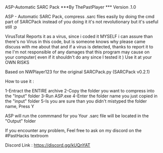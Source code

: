 ASP-Automatic SARC Pack ***By ThePastPlayer *** Version .1.0

ASP - Automatic SARC Pack, compress .sarc files easily by doing the cmd part of SARCPack instead of you doing it
it's not revolutionary but it's useful still :p

VirusTotal Reports it as a virus, since i coded it MYSELF i can assure than there's no Virus in this code, but is someone
knows why please came discuss with me about that and if a virus is detected, thanks to report it to me
I'm not responsible of any damages that this program may cause on your computer( even if it shouldn't do any since I tested it ) Use it at your OWN RISKS

Based on NWPlayer123 for the original SARCPack.py (SARCPack v0.2.1)

How to use it :

1-Entract the ENTIRE archive
2-Copy the folder you want to compress into the "Input" folder
3-Run ASP.exe
4-Enter the folder name you just copied in the "input" folder
5-Is you are sure than you didn't mistyped the folder name, Press Y

ASP will run the commmand for you
Your .sarc file will be located in the "Output" folder


If you encounter any problem, Feel free to ask on my discord on the #PastHacks textroom

Discord Link : https://discord.gg/kUQnYAT
